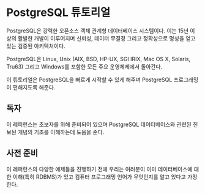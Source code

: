 # PostgreSQL 튜토리얼

PostgreSQL은 강력한 오픈소스 객체 관계형 데이터베이스 시스템이다. 이는 15년 이상의 활발한 개발이 이루어지며 신뢰성, 데이터 무결정 그리고 정확성으로 명성을 얻고 있는 검증된 아키텍처이다.

PostgreSQL은 Linux, Unix (AIX, BSD, HP-UX, SGI IRIX, Mac OS X, Solaris, Tru63) 그리고 Windows를 포함한 모든 주요 운영체제에서 돌아간다.

이 튜토리얼은 PostgreSQL을 빠르게 시작할 수 있게 해주며 PostgreSQL 프로그래밍이 편해지도록 해준다.

## 독자

이 레퍼런스는 초보자를 위해 준비되어 있으며 PostgreSQL 데이터베이스와 관련된 진보된 개념의 기초를 이해하는데 도움을 준다.

## 사전 준비

이 레퍼런스의 다양한 예제들을 진행하기 전에 우리는 여러분이 이미 데이터베이스에 대한 이해(특히 RDBMS)가 있고 컴퓨터 프로그래밍 언어가 무엇인지를 알고 있다고 가정한다.
